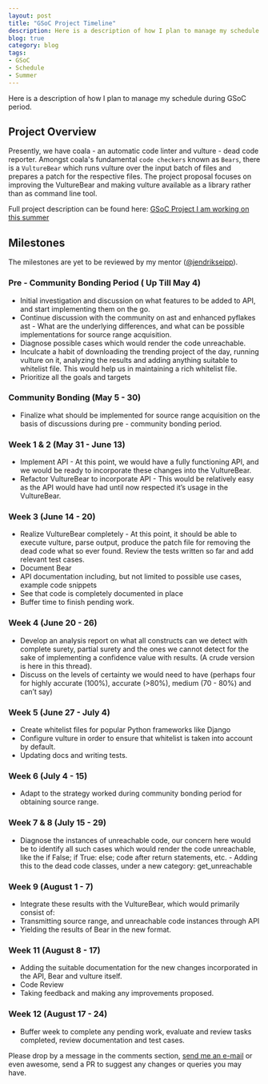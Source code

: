 ```yaml
---
layout: post
title: "GSoC Project Timeline"
description: Here is a description of how I plan to manage my schedule during GSoC period
blog: true
category: blog
tags:
- GSoC
- Schedule
- Summer
---
```


Here is a description of how I plan to manage my schedule during GSoC period.

<!--more-->

## Project Overview

Presently, we have coala - an automatic code linter and vulture - dead code
reporter. Amongst coala's fundamental `code checkers` known as `Bears`, there is
a `VultureBear` which runs vulture over the input batch of files and prepares a
patch for the respective files. The project proposal focuses on improving the
VultureBear and making vulture available as a library rather than as command
line tool.

Full project description can be found here: [GSoC Project I am working on this
summer](https://rj722.tech/gsoc_project)

## Milestones

The milestones are yet to be reviewed by my mentor
([@jendrikseipp](https://github.com/jendrikseipp)).

### Pre - Community Bonding Period ( Up Till  May 4)
- Initial investigation and discussion on what features to be added to API, and
  start implementing them on the go.
- Continue discussion with the community on ast and enhanced pyflakes ast - What
  are the underlying differences, and what can be possible implementations for
  source range acquisition.
- Diagnose possible cases which would render the code unreachable.
- Inculcate a habit of downloading the trending project of the day, running
  vulture on it, analyzing the results and adding anything suitable to whitelist
  file. This would help us in maintaining a rich whitelist file.
- Prioritize all the goals and targets

### Community Bonding (May 5 - 30)
- Finalize what should be implemented for source range acquisition on the basis
  of discussions during pre - community bonding period.

### Week 1 & 2 (May 31 - June 13)
- Implement API - At this point, we would have a fully functioning API, and we
  would be ready to incorporate these changes into the VultureBear.
- Refactor VultureBear to incorporate API - This would be relatively easy as the
  API would have had until now respected it’s usage in the VultureBear.

### Week 3 (June 14 - 20)
- Realize VultureBear completely - At this point, it should be able to execute
vulture, parse output, produce the patch file for removing the dead code what so
ever found. Review the tests written so far and add relevant test cases.
- Document Bear
- API documentation including, but not limited to possible use cases, example
  code snippets
- See that code is completely documented in place
- Buffer time to finish pending work.

### Week 4 (June 20 - 26)
- Develop an analysis report on what all constructs can we detect with complete
  surety, partial surety and the ones we cannot detect for the sake of
  implementing a confidence value with results. (A crude version is here in this
  thread).
- Discuss on the levels of certainty we would need to have (perhaps four for
  highly accurate (100%), accurate (>80%), medium (70 - 80%) and can’t say)

### Week 5 (June 27 - July 4)
- Create whitelist files for popular Python frameworks like Django
- Configure vulture in order to ensure that whitelist is taken into account by
  default.
- Updating docs and writing tests.

### Week 6 (July 4 - 15)
- Adapt to the strategy worked during community bonding period for obtaining
  source range.

### Week 7 & 8 (July 15 - 29)
- Diagnose the instances of unreachable code, our concern here would be to
  identify all such cases which would render the code unreachable, like the if
  False; if True: else; code after return statements, etc. - Adding this to the
  dead code classes, under a new category: get_unreachable

### Week 9 (August 1 - 7)
- Integrate these results with the VultureBear, which would primarily consist
  of:
- Transmitting source range, and unreachable code instances through API
- Yielding the results of Bear in the new format.

### Week 11 (August 8 - 17)
- Adding the suitable documentation for the new changes incorporated in the API,
  Bear and vulture itself.
- Code Review
- Taking feedback and making any improvements proposed.

### Week 12 (August 17 - 24)
- Buffer week to complete any pending work, evaluate and review tasks completed,
  review documentation and test cases.

Please drop by a message in the comments section, [send me an
e-mail](malito:rahul@rj722.tech) or even awesome, send a PR to suggest any
changes or queries you may have.
